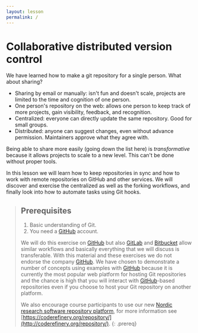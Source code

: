 ```yaml
---
layout: lesson
permalink: /
---
```


# Collaborative distributed version control

We have learned how to make a git repository for a single person.
What about sharing?
* Sharing by email or manually: isn't fun and doesn't scale, projects
  are limited to the time and cognition of one person.
* One person's repository on the web: allows one person to keep track
  of more projects, gain visibility, feedback, and recognition.
* Centralized: everyone can directly update the same repository.  Good
  for small groups.
* Distributed: anyone can suggest changes, even without advance
  permission.  Maintainers approve what they agree with.

Being able to share more easily (going down the list here)
is *transformative* because it allows projects to scale to a new
level.  This can't be done without proper tools.

In this lesson we will learn how to keep repositories in sync and how to work
with remote repositories on GitHub and other services. We will discover
and exercise the centralized as well as the forking workflows, and finally
look into how to automate tasks using Git hooks.

> ## Prerequisites
>
> 1. Basic understanding of Git.
> 2. You need a [GitHub](https://github.com) account.
>
> We will do this exercise on [GitHub](https://github.com) but also
> [GitLab](https://gitlab.com) and [Bitbucket](https://bitbucket.org) allow
> similar workflows and basically everything that we will discuss is transferable. With
> this material and these exercises we do not endorse the company
> [GitHub](https://github.com). We have chosen to demonstrate a number of
> concepts using examples with [GitHub](https://github.com) because it is
> currently the most popular web platform for hosting Git repositories and the chance is high
> that you will interact with [GitHub](https://github.com)-based repositories even if you
> choose to host your Git repository on another platform.
>
> We also encourage course participants to use our new [Nordic research software repository platform](https://source.coderefinery.org),
> for more information see [https://coderefinery.org/repository/](http://coderefinery.org/repository/).
{: .prereq}
